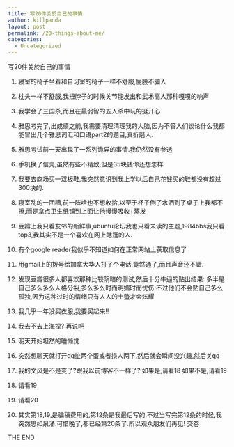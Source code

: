 ```yaml
---
title: 写20件关於自己的事情
author: killpanda
layout: post
permalink: /20-things-about-me/
categories:
  - Uncategorized
---
```


写20件关於自己的事情 

1. 寝室的椅子坐着和自习室的椅子一样不舒服,屁股不骗人

2. 枕头一样不舒服,我扭脖子的时候关节能发出和武术高人那种嘎嘎的响声

3. 我学会了三国杀,而且在最弱智的五人杀中玩的挺开心

4. 雅思考完了,出成绩之前,我需要清理清理我的大脑,因为不管人们谈论什么我都能冒出几个雅思词汇和口语part2的题目,真折磨人.

5. 雅思考试前一天出现了一系列诡异的事情.我仍然没有参透

6. 手机换了信壳,虽然有些不精致,但是35块钱你还想怎样

7. 我要去商场买一双板鞋,我突然意识到我上学以后自己花钱买的鞋都没有超过300块的.

8. 寝室乱的一团糟,前一阵啥也不想收拾,以至于杯子倒了水洒到了桌子上我都不擦,而是拿点卫生纸铺到上面让他慢慢吸收+蒸发

9. 豆瓣上我只看友邻的新鲜事,ubuntu论坛我也只看未读的主题,1984bbs我只看top3,我其实不是一个喜欢在网上瞎逛的人.

10. 有个google reader我似乎不知道如何在正常网站上获取信息了

11. 用gmail上的拨号给加拿大华人打了个电话,竟然通了,而且声音还不错.

12. 发现豆瓣很多人都喜欢那种比较阴暗的测试,然后十分牛逼的贴出结果: 多半是自己多么多么人格分裂,多么多么时而明媚时而忧伤;不过他们不会贴自己多么孤独,因为这种过时的情绪只有人人的土鳖才会炫耀

13. 我几乎一年没买衣服,我要买起来!!

14. 我去不去上海捏? 再说吧

15. 明天开始坦然的睡懒觉

16. 突然想聊天就打开qq扯两个蛋或者损人两下,然后就会瞬间没兴趣,然后关qq

17. 我的文风是不是变了?跟我以前博客不一样了? 如果是,请看18 如果不是,请看19

18. 请看19

19. 请看20

20. 其实第18,19,是骗稿费用的,第12条是我最后写的,不过当写完第12条的时候,我突然思如泉涌.可惜晚了,都已经第20条了.所以观众朋友们再见! 交卷

THE END